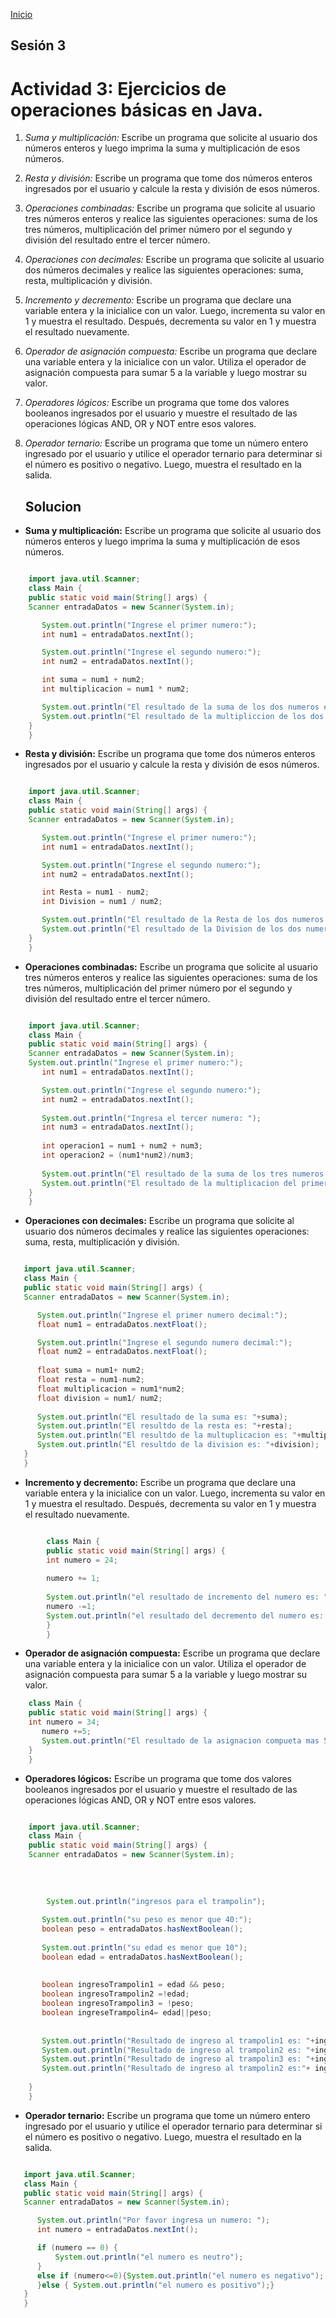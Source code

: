 <!-- No borrar o modificar -->
[Inicio](./index.md)

## Sesión 3 


<!-- Su documentación aquí -->
# **Actividad 3: Ejercicios de operaciones básicas en Java.**

1. *Suma y multiplicación:* Escribe un programa que solicite al usuario dos números enteros y luego imprima la suma y multiplicación de esos números.

2. *Resta y división:* Escribe un programa que tome dos números enteros ingresados por el usuario y calcule la resta y división de esos números.

3. *Operaciones combinadas:* Escribe un programa que solicite al usuario tres números enteros y realice las siguientes operaciones: suma de los tres números, multiplicación del primer número por el segundo y división del resultado entre el tercer número.

4. *Operaciones con decimales:* Escribe un programa que solicite al usuario dos números decimales y realice las siguientes operaciones: suma, resta, multiplicación y división.

5. *Incremento y decremento:* Escribe un programa que declare una variable entera y la inicialice con un valor. Luego, incrementa su valor en 1 y muestra el resultado. Después, decrementa su valor en 1 y muestra el resultado nuevamente.

6. *Operador de asignación compuesta:* Escribe un programa que declare una variable entera y la inicialice con un valor. Utiliza el operador de asignación compuesta para sumar 5 a la variable y luego mostrar su valor.

7. *Operadores lógicos:* Escribe un programa que tome dos valores booleanos ingresados por el usuario y muestre el resultado de las operaciones lógicas AND, OR y NOT entre esos valores.

8. *Operador ternario:* Escribe un programa que tome un número entero ingresado por el usuario y utilice el operador ternario para determinar si el número es positivo o negativo. Luego, muestra el resultado en la salida.



      ## **Solucion**


 - **Suma y multiplicación:**
  Escribe un programa que solicite al usuario dos números enteros y luego imprima la suma y multiplicación de esos números.

 ```java

     import java.util.Scanner;
     class Main {
     public static void main(String[] args) {
     Scanner entradaDatos = new Scanner(System.in);

        System.out.println("Ingrese el primer numero:");
        int num1 = entradaDatos.nextInt();

        System.out.println("Ingrese el segundo numero:");
        int num2 = entradaDatos.nextInt();

        int suma = num1 + num2;
        int multiplicacion = num1 * num2;

        System.out.println("El resultado de la suma de los dos numeros es: " + suma);
        System.out.println("El resultado de la multipliccion de los dos numeros es: " + multiplicacion);
     }
     }
 ```
 - **Resta y división:**
  Escribe un programa que tome dos números enteros ingresados por el usuario y calcule la resta y división de esos números.

 ```java

     import java.util.Scanner;
     class Main {
     public static void main(String[] args) {
     Scanner entradaDatos = new Scanner(System.in);

        System.out.println("Ingrese el primer numero:");
        int num1 = entradaDatos.nextInt();

        System.out.println("Ingrese el segundo numero:");
        int num2 = entradaDatos.nextInt();

        int Resta = num1 - num2;
        int Division = num1 / num2;

        System.out.println("El resultado de la Resta de los dos numeros es: " + Resta);
        System.out.println("El resultado de la Division de los dos numeros es: " + Division);
     }
     }
 ```
- **Operaciones combinadas:**
 Escribe un programa que solicite al usuario tres números enteros y realice las siguientes operaciones: suma de los tres números, multiplicación del primer número por el segundo y división del resultado entre el tercer número.

 ``` java

     import java.util.Scanner;
     class Main {
     public static void main(String[] args) {
     Scanner entradaDatos = new Scanner(System.in);
     System.out.println("Ingrese el primer numero:");
        int num1 = entradaDatos.nextInt();

        System.out.println("Ingrese el segundo numero:");
        int num2 = entradaDatos.nextInt();
        
        System.out.println("Ingresa el tercer numero: ");
        int num3 = entradaDatos.nextInt();
        
        int operacion1 = num1 + num2 + num3;
        int operacion2 = (num1*num2)/num3;
        
        System.out.println("El resultado de la suma de los tres numeros es : " +operacion1);
        System.out.println("El resultado de la multiplicacion del primer numero por el segundo y division por el tercer numero es: "+operacion2);
     }
     }
 ```

 - **Operaciones con decimales:**
  Escribe un programa que solicite al usuario dos números decimales y realice las siguientes operaciones: suma, resta, multiplicación y división.

  ```java

     import java.util.Scanner;
     class Main {
     public static void main(String[] args) {
     Scanner entradaDatos = new Scanner(System.in);

        System.out.println("Ingrese el primer numero decimal:");
        float num1 = entradaDatos.nextFloat();

        System.out.println("Ingrese el segundo numero decimal:");
        float num2 = entradaDatos.nextFloat();
        
        float suma = num1+ num2;
        float resta = num1-num2;
        float multiplicacion = num1*num2;
        float division = num1/ num2;
        
        System.out.println("El resultado de la suma es: "+suma);
        System.out.println("El resultdo de la resta es: "+resta);
        System.out.println("El resultdo de la multuplicacion es: "+multiplicacion);
        System.out.println("El resultdo de la division es: "+division);
     }
     }
 ```
 - **Incremento y decremento:**
 Escribe un programa que declare una variable entera y la inicialice con un valor. Luego, incrementa su valor en 1 y muestra el resultado. Después, decrementa su valor en 1 y muestra el resultado nuevamente.

 ```java

         class Main {
         public static void main(String[] args) {
         int numero = 24;
        
         numero += 1;
        
         System.out.println("el resultado de incremento del numero es: "+numero);
         numero -=1;
         System.out.println("el resultado del decremento del numero es: "+numero);
         }
         }
 ```

 - **Operador de asignación compuesta:**
 Escribe un programa que declare una variable entera y la inicialice con un valor. Utiliza el operador de asignación compuesta para sumar 5 a la variable y luego mostrar su valor.

 ```java
     class Main {
     public static void main(String[] args) {
     int numero = 34;
        numero +=5;
        System.out.println("El resultado de la asignacion compueta mas 5 es:"+numero);
     }
     }
 ```

- **Operadores lógicos:**
 Escribe un programa que tome dos valores booleanos ingresados por el usuario y muestre el resultado de las operaciones lógicas AND, OR y NOT entre esos valores.

 ```java

     import java.util.Scanner;
     class Main {
     public static void main(String[] args) {
     Scanner entradaDatos = new Scanner(System.in);
         
         
         
         
         System.out.println("ingresos para el trampolin");
         
        System.out.println("su peso es menor que 40:");
        boolean peso = entradaDatos.hasNextBoolean();
        
        System.out.println("su edad es menor que 10");
        boolean edad = entradaDatos.hasNextBoolean();
       
        
        boolean ingresoTrampolin1 = edad && peso;
        boolean ingresoTrampolin2 =!edad;
        boolean ingresoTrampolin3 = !peso;
        boolean ingreseTrampolin4= edad||peso;
        
        
        System.out.println("Resultado de ingreso al trampolin1 es: "+ingresoTrampolin1);
        System.out.println("Resultado de ingreso al trampolin2 es: "+ingresoTrampolin2);
        System.out.println("Resultado de ingreso al trampolin3 es: "+ingresoTrampolin3);
        System.out.println("Resultado de ingreso al trampolin2 es:"+ ingreseTrampolin4);
        
     }
     }
 ```

 - **Operador ternario:**
  Escribe un programa que tome un número entero ingresado por el usuario y utilice el operador ternario para determinar si el número es positivo o negativo. Luego, muestra el resultado en la salida.

  ```java

     import java.util.Scanner;
     class Main {
     public static void main(String[] args) {
     Scanner entradaDatos = new Scanner(System.in);

        System.out.println("Por favor ingresa un numero: ");
        int numero = entradaDatos.nextInt();

        if (numero == 0) {
            System.out.println("el numero es neutro");
        }
        else if (numero<=0){System.out.println("el numero es negativo");
        }else { System.out.println("el numero es positivo");}
     }
     }
 ```